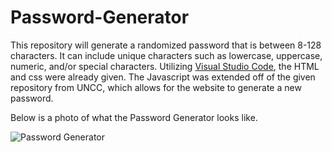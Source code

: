 # Password-Generator

This repository will generate a randomized password that is between 8-128 characters. It can include unique characters such as lowercase, uppercase, numeric, and/or special characters. Utilizing [Visual Studio Code](https://code.visualstudio.com), the HTML and css were already given. The Javascript was extended off of the given repository from UNCC, which allows for the website to generate a new password. 

Below is a photo of what the Password Generator looks like. 

![Password Generator](https://github.com/bennyle890/Random-Password-Generator/blob/main/Develop/assets/images/password-generator-img.png)
